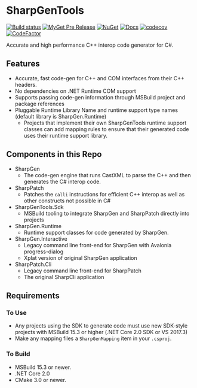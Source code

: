 # SharpGenTools

[![Build status](https://ci.appveyor.com/api/projects/status/mf5730t143t8as23/branch/master?svg=true)](https://ci.appveyor.com/project/jkoritzinsky/sharpgentools/branch/master) [![MyGet Pre Release](https://img.shields.io/myget/sharpgentools/vpre/SharpGenTools.Sdk.svg)](https://www.myget.org/feed/Packages/sharpgentools) [![NuGet](https://img.shields.io/nuget/v/SharpGenTools.Sdk.svg)](https://www.nuget.org/packages/SharpGenTools.Sdk) [![Docs](https://readthedocs.org/projects/sharpgentools/badge/?version=latest)](https://sharpgentools.readthedocs.io/en/latest/) [![codecov](https://codecov.io/gh/SharpGenTools/SharpGenTools/branch/master/graph/badge.svg)](https://codecov.io/gh/SharpGenTools/SharpGenTools) [![CodeFactor](https://www.codefactor.io/repository/github/sharpgentools/sharpgentools/badge)](https://www.codefactor.io/repository/github/sharpgentools/sharpgentools)

Accurate and high performance C++ interop code generator for C#.

## Features

* Accurate, fast code-gen for C++ and COM interfaces from their C++ headers.
* No dependencies on .NET Runtime COM support
* Supports passing code-gen information through MSBuild project and package references
* Pluggable Runtime Library Name and runtime support type names (default library is SharpGen.Runtime)
  * Projects that implement their own SharpGenTools runtime support classes can add mapping rules to ensure that their generated code uses their runtime support library.

## Components in this Repo

* SharpGen
  * The code-gen engine that runs CastXML to parse the C++ and then generates the C# interop code.
* SharpPatch
  * Patches the `calli` instructions for efficient C++ interop as well as other constructs not possible in C#
* SharpGenTools.Sdk
  * MSBuild tooling to integrate SharpGen and SharpPatch directly into projects
* SharpGen.Runtime
  * Runtime support classes for code generated by SharpGen.
* SharpGen.Interactive
  * Legacy command line front-end for SharpGen with Avalonia progress-dialog
  * Xplat version of original SharpGen application
* SharpPatch.Cli
  * Legacy command line front-end for SharpPatch
  * The original SharpCli application

## Requirements

### To Use

* Any projects using the SDK to generate code must use new SDK-style projects with MSBuild 15.3 or higher (.NET Core 2.0 SDK or VS 2017.3)
* Make any mapping files a `SharpGenMapping` item in your `.csproj`.

### To Build

* MSBuild 15.3 or newer.
* .NET Core 2.0
* CMake 3.0 or newer.
